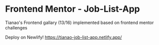 # Frontend Mentor - Job-List-App

Tianao's Frontend gallary (13/16) implemented based on frontend mentor challenges

Deploy on Newlify! https://tianao-job-list-app.netlify.app/
